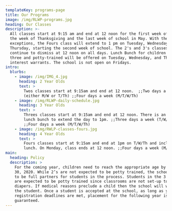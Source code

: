 ```yaml
---
templateKey: programs-page
title: Our Programs
image: /img/RLWP-programs.jpg
heading: Our Classes
description: >-
  All classes start at 9:15 am and end at 12 noon for the first week of school,
  the week of Thanksgiving and the last week of school in May. With the above
  exceptions, the Fours class will extend to 1 pm on Tuesday, Wednesday, and
  Thursday, starting the second week of school. The 2's and 3's classes will
  continue to dismiss at 12 noon on all days. Lunch Bunch for children who are
  three and potty-trained will be offered on Tuesday, Wednesday, and Thursday if
  interest warrants. The school is not open on Fridays.
intro:
  blurbs:
    - image: /img/IMG_4.jpg
      heading: 2 Year Olds
      text: >
        Twos classes start at 9:15am and end at 12 noon.  ;;Two days a week
        (either M/W or T/Th) ;;Four days a week (M/T/W/Th)
    - image: /img/RLWP-daily-schedule.jpg
      heading: 3 Year Olds
      text: >
        Threes classes start at 9:15am and end at 12 noon. There is an optional
        lunch bunch to extend the day to 1pm. ;;Three days a week (T/W/Th)
        ;;Four days a week (M/T/W/Th)
    - image: /img/RWLP-classes-fours.jpg
      heading: 4 Year Olds
      text: >
        Fours classes start at 9:15am and end at 1pm on T/W/Th and includes
        lunch. On Monday, class ends at 12 noon. ;;Four days a week (M/T/W/Th)
main:
  heading: Policy
  description: >
    For the coming year, children need to reach the appropriate age by September
    30, 2020. While 2’s are not expected to be potty trained, the school wants
    to be full partners for students in the process. Students in the 3’s classes
    are expected to be potty trained since classrooms are not set-up to change
    diapers. If medical reasons preclude a child then the school will work with
    the student. Once a student is accepted at the school, as long as yearly
    registration deadlines are met, placement for the following year is
    guaranteed.
---
```


